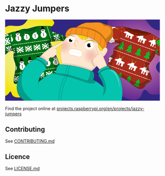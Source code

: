 # Jazzy Jumpers
![Jazzy Jumpers](/en/images/banner.png)

Find the project online at [projects.raspberrypi.org/en/projects/jazzy-jumpers](https://projects.raspberrypi.org/en/projects/jazzy-jumpers)

## Contributing
See [CONTRIBUTING.md](CONTRIBUTING.md)

## Licence
 See [LICENSE.md](LICENSE.md)
